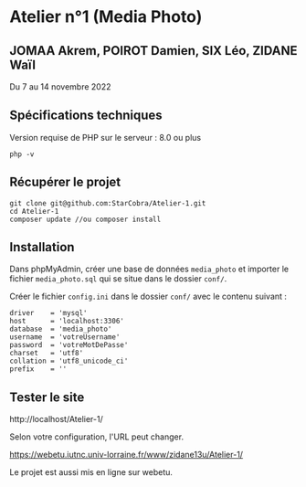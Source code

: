 # Atelier n°1 (Media Photo)
## JOMAA Akrem, POIROT Damien, SIX Léo, ZIDANE Waïl

Du 7 au 14 novembre 2022

## Spécifications techniques

Version requise de PHP sur le serveur : 8.0 ou plus

```
php -v
```

## Récupérer le projet 

```
git clone git@github.com:StarCobra/Atelier-1.git
cd Atelier-1
composer update //ou composer install
```

## Installation

Dans phpMyAdmin, créer une base de données `media_photo` et importer le fichier `media_photo.sql` qui se situe dans le dossier `conf/`.

Créer le fichier `config.ini` dans le dossier `conf/` avec le contenu suivant : 

```
driver    = 'mysql'
host      = 'localhost:3306'
database  = 'media_photo'
username  = 'votreUsername'
password  = 'votreMotDePasse'
charset   = 'utf8'
collation = 'utf8_unicode_ci'
prefix    = ''
```
## Tester le site

http://localhost/Atelier-1/

Selon votre configuration, l'URL peut changer.

https://webetu.iutnc.univ-lorraine.fr/www/zidane13u/Atelier-1/

Le projet est aussi mis en ligne sur webetu.
